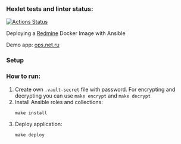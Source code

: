 ### Hexlet tests and linter status:
[![Actions Status](https://github.com/OlgaZtv/devops-for-programmers-project-76/actions/workflows/hexlet-check.yml/badge.svg)](https://github.com/OlgaZtv/devops-for-programmers-project-76/actions)

Deploying a [Redmine](https://hub.docker.com/_/redmine/) Docker Image with Ansible

Demo app: [ops.net.ru](https://ops.net.ru/)

### Setup

### How to run:
1. Create own `.vault-secret` file with password. For encrypting and decrypting you can use `make encrypt` and `make decrypt`
2. Install Ansible roles and collections:
   ```shell
   make install
   ```
3. Deploy application:
   ```shell
   make deploy
   ```